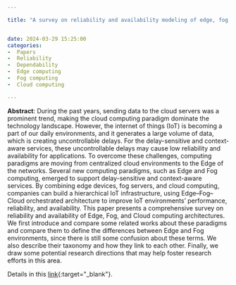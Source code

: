 ```yaml
---

title: "A survey on reliability and availability modeling of edge, fog, and cloud computing"


date: 2024-03-29 15:25:00
categories:
-  Papers
-  Reliability
-  Dependability
-  Edge computing
-  Fog computing
-  Cloud computing

---
```


**Abstract**: During the past years, sending data to the cloud servers was a prominent trend, making the cloud computing paradigm dominate the technology landscape. However, the internet of things (IoT) is becoming a part of our daily environments, and it generates a large volume of data, which is creating uncontrollable delays. For the delay-sensitive and context-aware services, these uncontrollable delays may cause low reliability and availability for applications. To overcome these challenges, computing paradigms are moving from centralized cloud environments to the Edge of the networks. Several new computing paradigms, such as Edge and Fog computing, emerged to support delay-sensitive and context-aware services. By combining edge devices, fog servers, and cloud computing, companies can build a hierarchical IoT infrastructure, using Edge–Fog–Cloud orchestrated architecture to improve IoT environments’ performance, reliability, and availability. This paper presents a comprehensive survey on reliability and availability of Edge, Fog, and Cloud computing architectures. We first introduce and compare some related works about these paradigms and compare them to define the differences between Edge and Fog environments, since there is still some confusion about these terms. We also describe their taxonomy and how they link to each other. Finally, we draw some potential research directions that may help foster research efforts in this area.






Details in this [link](https://doi.org/10.1007/s40860-021-00154-1
){:target="_blank"}.
